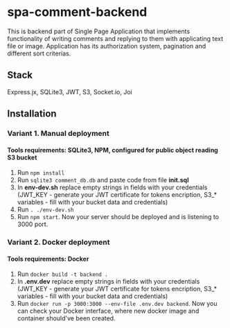 # spa-comment-backend

This is backend part of Single Page Application that implements functionality of writing comments and replying to them with applicating text file or image. Application has its authorization system, pagination and different sort criterias.

## Stack
Express.jx, SQLite3, JWT, S3, Socket.io, Joi

## Installation

### Variant 1. Manual deployment
#### Tools requirements: SQLite3, NPM, configured for public object reading S3 bucket
1. Run `npm install`
2. Run `sqlite3 comment_db.db` and paste code from file **init.sql**
3. In **env-dev.sh** replace empty strings in fields with your credentials (JWT_KEY - generate your JWT certificate for tokens encription, S3_* variables - fill with your bucket data and credentials)
4. Run `. ./env-dev.sh`
5. Run `npm start`. Now your server should be deployed and is listening to 3000 port.

### Variant 2. Docker deployment
#### Tools requirements: Docker
1. Run `docker build -t backend .`
2. In **.env.dev** replace empty strings in fields with your credentials (JWT_KEY - generate your JWT certificate for tokens encription, S3_* variables - fill with your bucket data and credentials)
3. Run `docker run -p 3000:3000 --env-file .env.dev backend`. Now you can check your Docker interface, where new docker image and container should've been created.

